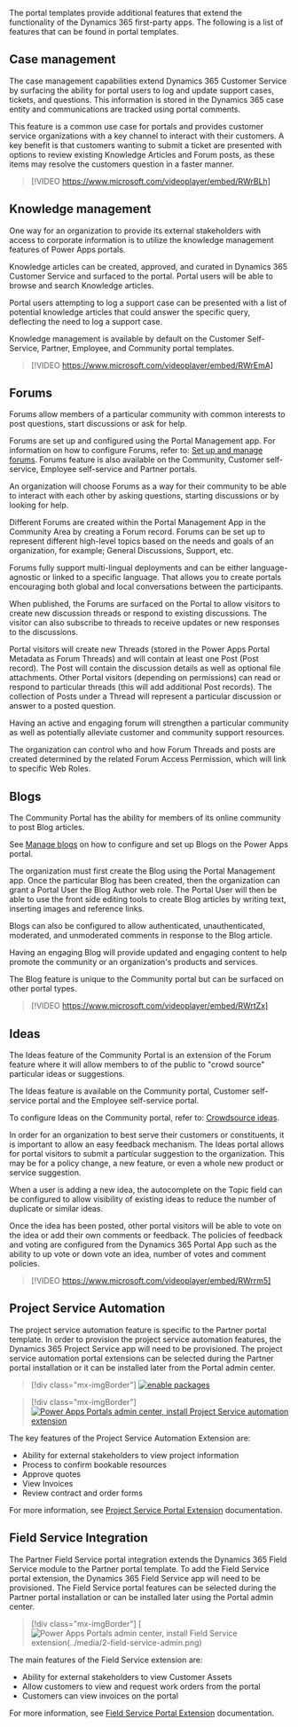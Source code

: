 The portal templates provide additional features that extend the functionality of the Dynamics 365 first-party apps. The following is a list of features that can be found in portal templates.

## Case management

The case management capabilities extend Dynamics 365 Customer Service by surfacing the ability for portal users to log and update support cases, tickets, and questions. This information is stored in the Dynamics 365 case entity and communications are tracked using portal comments.

This feature is a common use case for portals and provides customer service organizations with a key channel to interact with their customers. A key benefit is that customers wanting to submit a ticket are presented with options to review existing Knowledge Articles and Forum posts, as these items may resolve the customers question in a faster manner.

> [!VIDEO https://www.microsoft.com/videoplayer/embed/RWrBLh]

## Knowledge management

One way for an organization to provide its external stakeholders with access to corporate information is to utilize the knowledge management features of Power Apps portals.

Knowledge articles can be created, approved, and curated in Dynamics 365 Customer Service and surfaced to the portal. Portal users will be able to browse and search Knowledge articles.

Portal users attempting to log a support case can be presented with a list of potential knowledge articles that could answer the specific query, deflecting the need to log a support case.

Knowledge management is available by default on the Customer Self-Service, Partner, Employee, and Community portal templates.

> [!VIDEO https://www.microsoft.com/videoplayer/embed/RWrEmA]

## Forums

Forums allow members of a particular community with common interests to post questions, start discussions or ask for help.  

Forums are set up and configured using the Portal Management app. For information on how to configure Forums, refer to: [Set up and manage forums](https://docs.microsoft.com/dynamics365/customer-engagement/portals/setup-manage-forums/?azure-portal=true). Forums feature is also available on the Community, Customer self-service, Employee self-service and Partner portals.

An organization will choose Forums as a way for their community to be able to interact with each other by asking questions, starting discussions or by looking for help.

Different Forums are created within the Portal Management App in the Community Area by creating a Forum record.  Forums can be set up to represent different high-level topics based on the needs and goals of an organization, for example;  General Discussions, Support, etc.

Forums fully support multi-lingual deployments and can be either language-agnostic or linked to a specific language. That allows you to create portals encouraging both global and local conversations between the participants. 

When published, the Forums are surfaced on the Portal to allow visitors to create new discussion threads or respond to existing discussions. The visitor can also subscribe to threads to receive updates or new responses to the discussions.

Portal visitors will create new Threads (stored in the Power Apps Portal Metadata as Forum Threads) and will contain at least one Post (Post record).  The Post will contain the discussion details as well as optional file attachments.  Other Portal visitors (depending on permissions) can read or respond to particular threads (this will add additional Post records). The collection of Posts under a Thread will represent a particular discussion or answer to a posted question.  

Having an active and engaging forum will strengthen a particular community as well as potentially alleviate customer and community support resources.

The organization can control who and how Forum Threads and posts are created determined by the related Forum Access Permission, which will link to specific Web Roles.

## Blogs

The Community Portal has the ability for members of its online community to post Blog articles.  

See [Manage blogs](https://docs.microsoft.com/dynamics365/customer-engagement/portals/manage-blogs/?azure-portal=true) on how to configure and set up Blogs on the Power Apps portal.

The organization must first create the Blog using the Portal Management app. Once the particular Blog has been created, then the organization can grant a Portal User the Blog Author web role. The Portal User will then be able to use the front side editing tools to create Blog articles by writing text, inserting images and reference links.

Blogs can also be configured to allow authenticated, unauthenticated, moderated, and unmoderated comments in response to the Blog article.

Having an engaging Blog will provide updated and engaging content to help promote the community or an organization's products and services.

The Blog feature is unique to the Community portal but can be surfaced on other portal types.

> [!VIDEO https://www.microsoft.com/videoplayer/embed/RWrtZx]

## Ideas

The Ideas feature of the Community Portal is an extension of the Forum feature where it will allow members to of the public to "crowd source" particular ideas or suggestions.

The Ideas feature is available on the Community portal, Customer self-service portal and the Employee self-service portal.

To configure Ideas on the Community portal, refer to: [Crowdsource ideas](https://docs.microsoft.com/dynamics365/customer-engagement/portals/crowdsource-ideas/?azure-portal=true).

In order for an organization to best serve their customers or constituents, it is important to allow an easy feedback mechanism. The Ideas portal allows for portal visitors to submit a particular suggestion to the organization.  This may be for a policy change, a new feature, or even a whole new product or service suggestion. 

When a user is adding a new idea, the autocomplete on the Topic field can be configured to allow visibility of existing ideas to reduce the number of duplicate or similar ideas.  

Once the idea has been posted, other portal visitors will be able to vote on the idea or add their own comments or feedback.  The policies of feedback and voting are configured from the Dynamics 365 Portal App such as the ability to up vote or down vote an idea, number of votes and comment policies.

> [!VIDEO https://www.microsoft.com/videoplayer/embed/RWrrm5]

## Project Service Automation 

The project service automation feature is specific to the Partner portal template. In order to provision the project service automation features, the Dynamics 365 Project Service app will need to be provisioned. The project service automation portal extensions can be selected during the Partner portal installation or it can be installed later from the Portal admin center.

> [!div class="mx-imgBorder"]
> [![enable packages](../media/2-project-service-provision.png)](../media/2-project-service-provision.png#lightbox)

> [!div class="mx-imgBorder"]
> [![Power Apps Portals admin center, install Project Service automation extension](../media/2-project-service-admin.png)](../media/2-project-service-admin.png#lightbox)

The key features of the Project Service Automation Extension are:

- Ability for external stakeholders to view project information
- Process to confirm bookable resources
- Approve quotes
- View Invoices
- Review contract and order forms

For more information, see [Project Service Portal Extension](https://docs.microsoft.com/dynamics365/portals/integrate-project-service-automation/?azure-portal=true) documentation.

## Field Service Integration 

The Partner Field Service portal integration extends the Dynamics 365 Field Service module to the Partner portal template.  To add the Field Service portal extension, the Dynamics 365 Field Service app will need to be provisioned.  The Field Service portal features can be selected during the Partner portal installation or can be installed later using the Portal admin center.

> [!div class="mx-imgBorder"]
> [![Power Apps Portals admin center, install Field Service extension(../media/2-field-service-admin.png)](../media/2-field-service-admin.png#lightbox)

The main features of the Field Service extension are:
* Ability for external stakeholders to view Customer Assets
* Allow customers to view and request work orders from the portal
* Customers can view invoices on the portal

For more information, see [Field Service Portal Extension](https://docs.microsoft.com/dynamics365/portals/integrate-field-service/?azure-portal=true) documentation.


